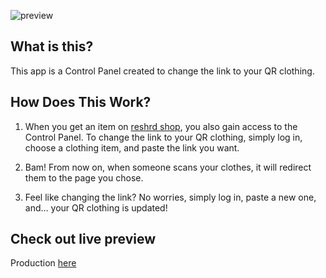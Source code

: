 ![preview](https://user-images.githubusercontent.com/43968748/215877466-7265fa88-b8aa-464d-8ab5-a57c9745567a.png)


## What is this?

This app is a Control Panel created to change the link to your QR clothing.


## How Does This Work?

1. When you get an item on [reshrd shop](https://reshrd.com/), you also gain access to the Control Panel. To change the link to your QR clothing, simply log in, choose a clothing item, and paste the link you want.

2. Bam! From now on, when someone scans your clothes, it will redirect them to the page you chose.

3. Feel like changing the link? No worries, simply log in, paste a new one, and… your QR clothing is updated!
 

## Check out live preview
 
 Production [here](https://my.reshrd.com)
